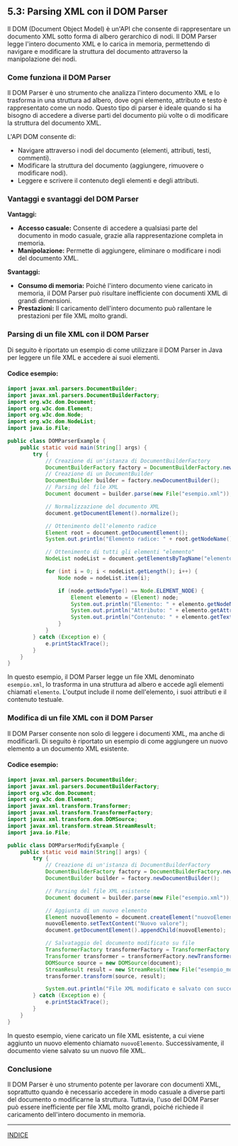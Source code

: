 ## 5.3: Parsing XML con il DOM Parser

Il DOM (Document Object Model) è un'API che consente di rappresentare un documento XML sotto forma di albero gerarchico di nodi. Il DOM Parser legge l'intero documento XML e lo carica in memoria, permettendo di navigare e modificare la struttura del documento attraverso la manipolazione dei nodi.

### Come funziona il DOM Parser
Il DOM Parser è uno strumento che analizza l'intero documento XML e lo trasforma in una struttura ad albero, dove ogni elemento, attributo e testo è rappresentato come un nodo. Questo tipo di parser è ideale quando si ha bisogno di accedere a diverse parti del documento più volte o di modificare la struttura del documento XML.

L'API DOM consente di:
- Navigare attraverso i nodi del documento (elementi, attributi, testi, commenti).
- Modificare la struttura del documento (aggiungere, rimuovere o modificare nodi).
- Leggere e scrivere il contenuto degli elementi e degli attributi.

### Vantaggi e svantaggi del DOM Parser
**Vantaggi:**
- **Accesso casuale:** Consente di accedere a qualsiasi parte del documento in modo casuale, grazie alla rappresentazione completa in memoria.
- **Manipolazione:** Permette di aggiungere, eliminare o modificare i nodi del documento XML.

**Svantaggi:**
- **Consumo di memoria:** Poiché l'intero documento viene caricato in memoria, il DOM Parser può risultare inefficiente con documenti XML di grandi dimensioni.
- **Prestazioni:** Il caricamento dell'intero documento può rallentare le prestazioni per file XML molto grandi.

### Parsing di un file XML con il DOM Parser
Di seguito è riportato un esempio di come utilizzare il DOM Parser in Java per leggere un file XML e accedere ai suoi elementi.

#### Codice esempio:
```java
import javax.xml.parsers.DocumentBuilder;
import javax.xml.parsers.DocumentBuilderFactory;
import org.w3c.dom.Document;
import org.w3c.dom.Element;
import org.w3c.dom.Node;
import org.w3c.dom.NodeList;
import java.io.File;

public class DOMParserExample {
    public static void main(String[] args) {
        try {
            // Creazione di un'istanza di DocumentBuilderFactory
            DocumentBuilderFactory factory = DocumentBuilderFactory.newInstance();
            // Creazione di un DocumentBuilder
            DocumentBuilder builder = factory.newDocumentBuilder();
            // Parsing del file XML
            Document document = builder.parse(new File("esempio.xml"));

            // Normalizzazione del documento XML
            document.getDocumentElement().normalize();

            // Ottenimento dell'elemento radice
            Element root = document.getDocumentElement();
            System.out.println("Elemento radice: " + root.getNodeName());

            // Ottenimento di tutti gli elementi "elemento"
            NodeList nodeList = document.getElementsByTagName("elemento");

            for (int i = 0; i < nodeList.getLength(); i++) {
                Node node = nodeList.item(i);

                if (node.getNodeType() == Node.ELEMENT_NODE) {
                    Element elemento = (Element) node;
                    System.out.println("Elemento: " + elemento.getNodeName());
                    System.out.println("Attributo: " + elemento.getAttribute("id"));
                    System.out.println("Contenuto: " + elemento.getTextContent());
                }
            }
        } catch (Exception e) {
            e.printStackTrace();
        }
    }
}
```

In questo esempio, il DOM Parser legge un file XML denominato `esempio.xml`, lo trasforma in una struttura ad albero e accede agli elementi chiamati `elemento`. L'output include il nome dell'elemento, i suoi attributi e il contenuto testuale.

### Modifica di un file XML con il DOM Parser
Il DOM Parser consente non solo di leggere i documenti XML, ma anche di modificarli. Di seguito è riportato un esempio di come aggiungere un nuovo elemento a un documento XML esistente.

#### Codice esempio:
```java
import javax.xml.parsers.DocumentBuilder;
import javax.xml.parsers.DocumentBuilderFactory;
import org.w3c.dom.Document;
import org.w3c.dom.Element;
import javax.xml.transform.Transformer;
import javax.xml.transform.TransformerFactory;
import javax.xml.transform.dom.DOMSource;
import javax.xml.transform.stream.StreamResult;
import java.io.File;

public class DOMParserModifyExample {
    public static void main(String[] args) {
        try {
            // Creazione di un'istanza di DocumentBuilderFactory
            DocumentBuilderFactory factory = DocumentBuilderFactory.newInstance();
            DocumentBuilder builder = factory.newDocumentBuilder();

            // Parsing del file XML esistente
            Document document = builder.parse(new File("esempio.xml"));

            // Aggiunta di un nuovo elemento
            Element nuovoElemento = document.createElement("nuovoElemento");
            nuovoElemento.setTextContent("Nuovo valore");
            document.getDocumentElement().appendChild(nuovoElemento);

            // Salvataggio del documento modificato su file
            TransformerFactory transformerFactory = TransformerFactory.newInstance();
            Transformer transformer = transformerFactory.newTransformer();
            DOMSource source = new DOMSource(document);
            StreamResult result = new StreamResult(new File("esempio_modificato.xml"));
            transformer.transform(source, result);

            System.out.println("File XML modificato e salvato con successo.");
        } catch (Exception e) {
            e.printStackTrace();
        }
    }
}
```

In questo esempio, viene caricato un file XML esistente, a cui viene aggiunto un nuovo elemento chiamato `nuovoElemento`. Successivamente, il documento viene salvato su un nuovo file XML.

### Conclusione
Il DOM Parser è uno strumento potente per lavorare con documenti XML, soprattutto quando è necessario accedere in modo casuale a diverse parti del documento o modificarne la struttura. Tuttavia, l'uso del DOM Parser può essere inefficiente per file XML molto grandi, poiché richiede il caricamento dell'intero documento in memoria.

---

[INDICE](README.md)